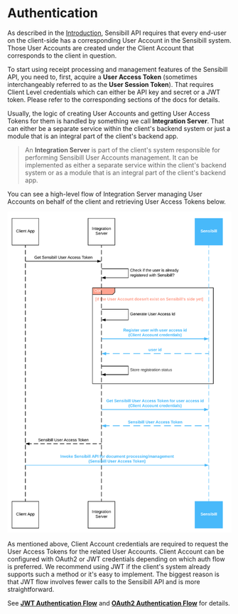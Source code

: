 # Authentication

As described in the [Introduction](./Introduction.md), Sensibill API requires that every end-user on the client-side has a corresponding User Account in the Sensibill system. Those User Accounts are created under the Client Account that corresponds to the client in question.

To start using receipt processing and management features of the Sensibill API, you need to, first, acquire a **User Access Token** (sometimes interchangeably referred to as the **User Session Token**). That requires Client Level credentials which can either be API key and secret or a JWT token. Please refer to the corresponding sections of the docs for details.

Usually, the logic of creating User Accounts and getting User Access Tokens for them is handled by something we call **Integration Server**. That can either be a separate service within the client's backend system or just a module that is an integral part of the client's backend app. 

<!--theme: info-->
> An **Integration Server** is part of the client's system responsible for performing Sensibill User Accounts management. It can be implemented as either a separate service within the client's backend system or as a module that is an integral part of the client's backend app. 

You can see a high-level flow of Integration Server managing User Accounts on behalf of the client and retrieving User Access Tokens below.

![High Level User Management Flow](https://github.com/getsensibill/receipts-docs/raw/main/assets/images/user-management-flow.png 'High Level User Management Flow')

As mentioned above, Client Account credentials are required to request the User Access Tokens for the related User Accounts. Client Account can be configured with OAuth2 or JWT credentials depending on which auth flow is preferred. We recommend using JWT if the client's system already supports such a method or it's easy to implement. The biggest reason is that JWT flow involves fewer calls to the Sensibill API and is more straightforward. 

See **[JWT Authentication Flow](./JWT-Authentication-Flow.md)** and **[OAuth2 Authentication Flow](OAuth2-Authentication-Flow.md)** for details.